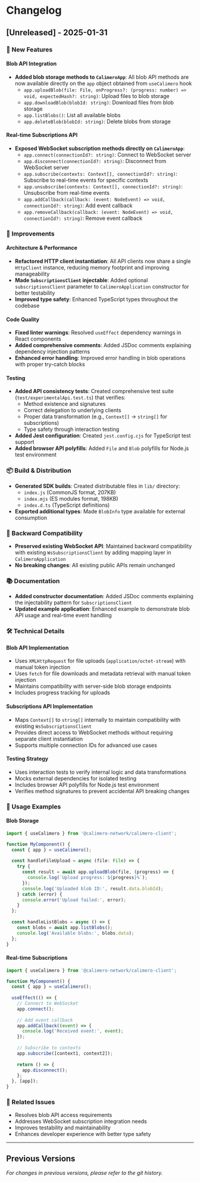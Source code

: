 # Changelog

## [Unreleased] - 2025-01-31

### 🚀 New Features

#### Blob API Integration
- **Added blob storage methods to `CalimeroApp`**: All blob API methods are now available directly on the `app` object obtained from `useCalimero` hook
  - `app.uploadBlob(file: File, onProgress?: (progress: number) => void, expectedHash?: string)`: Upload files to blob storage
  - `app.downloadBlob(blobId: string)`: Download files from blob storage
  - `app.listBlobs()`: List all available blobs
  - `app.deleteBlob(blobId: string)`: Delete blobs from storage

#### Real-time Subscriptions API
- **Exposed WebSocket subscription methods directly on `CalimeroApp`**:
  - `app.connect(connectionId?: string)`: Connect to WebSocket server
  - `app.disconnect(connectionId?: string)`: Disconnect from WebSocket server
  - `app.subscribe(contexts: Context[], connectionId?: string)`: Subscribe to real-time events for specific contexts
  - `app.unsubscribe(contexts: Context[], connectionId?: string)`: Unsubscribe from real-time events
  - `app.addCallback(callback: (event: NodeEvent) => void, connectionId?: string)`: Add event callback
  - `app.removeCallback(callback: (event: NodeEvent) => void, connectionId?: string)`: Remove event callback

### 🔧 Improvements

#### Architecture & Performance
- **Refactored HTTP client instantiation**: All API clients now share a single `HttpClient` instance, reducing memory footprint and improving manageability
- **Made `SubscriptionsClient` injectable**: Added optional `subscriptionsClient` parameter to `CalimeroApplication` constructor for better testability
- **Improved type safety**: Enhanced TypeScript types throughout the codebase

#### Code Quality
- **Fixed linter warnings**: Resolved `useEffect` dependency warnings in React components
- **Added comprehensive comments**: Added JSDoc comments explaining dependency injection patterns
- **Enhanced error handling**: Improved error handling in blob operations with proper try-catch blocks

#### Testing
- **Added API consistency tests**: Created comprehensive test suite (`test/experimentalApi.test.ts`) that verifies:
  - Method existence and signatures
  - Correct delegation to underlying clients
  - Proper data transformation (e.g., `Context[]` → `string[]` for subscriptions)
  - Type safety through interaction testing
- **Added Jest configuration**: Created `jest.config.cjs` for TypeScript test support
- **Added browser API polyfills**: Added `File` and `Blob` polyfills for Node.js test environment

### 📦 Build & Distribution
- **Generated SDK builds**: Created distributable files in `lib/` directory:
  - `index.js` (CommonJS format, 207KB)
  - `index.mjs` (ES modules format, 198KB)
  - `index.d.ts` (TypeScript definitions)
- **Exported additional types**: Made `BlobInfo` type available for external consumption

### 🔄 Backward Compatibility
- **Preserved existing WebSocket API**: Maintained backward compatibility with existing `WsSubscriptionsClient` by adding mapping layer in `CalimeroApplication`
- **No breaking changes**: All existing public APIs remain unchanged

### 📚 Documentation
- **Added constructor documentation**: Added JSDoc comments explaining the injectability pattern for `SubscriptionsClient`
- **Updated example application**: Enhanced example to demonstrate blob API usage and real-time event handling

### 🛠️ Technical Details

#### Blob API Implementation
- Uses `XMLHttpRequest` for file uploads (`application/octet-stream`) with manual token injection
- Uses `fetch` for file downloads and metadata retrieval with manual token injection
- Maintains compatibility with server-side blob storage endpoints
- Includes progress tracking for uploads

#### Subscriptions API Implementation
- Maps `Context[]` to `string[]` internally to maintain compatibility with existing `WsSubscriptionsClient`
- Provides direct access to WebSocket methods without requiring separate client instantiation
- Supports multiple connection IDs for advanced use cases

#### Testing Strategy
- Uses interaction tests to verify internal logic and data transformations
- Mocks external dependencies for isolated testing
- Includes browser API polyfills for Node.js test environment
- Verifies method signatures to prevent accidental API breaking changes

### 🎯 Usage Examples

#### Blob Storage
```typescript
import { useCalimero } from '@calimero-network/calimero-client';

function MyComponent() {
  const { app } = useCalimero();
  
  const handleFileUpload = async (file: File) => {
    try {
      const result = await app.uploadBlob(file, (progress) => {
        console.log(`Upload progress: ${progress}%`);
      });
      console.log('Uploaded blob ID:', result.data.blobId);
    } catch (error) {
      console.error('Upload failed:', error);
    }
  };
  
  const handleListBlobs = async () => {
    const blobs = await app.listBlobs();
    console.log('Available blobs:', blobs.data);
  };
}
```

#### Real-time Subscriptions
```typescript
import { useCalimero } from '@calimero-network/calimero-client';

function MyComponent() {
  const { app } = useCalimero();
  
  useEffect(() => {
    // Connect to WebSocket
    app.connect();
    
    // Add event callback
    app.addCallback((event) => {
      console.log('Received event:', event);
    });
    
    // Subscribe to contexts
    app.subscribe([context1, context2]);
    
    return () => {
      app.disconnect();
    };
  }, [app]);
}
```

### 🔗 Related Issues
- Resolves blob API access requirements
- Addresses WebSocket subscription integration needs
- Improves testability and maintainability
- Enhances developer experience with better type safety

---

## Previous Versions

*For changes in previous versions, please refer to the git history.* 
